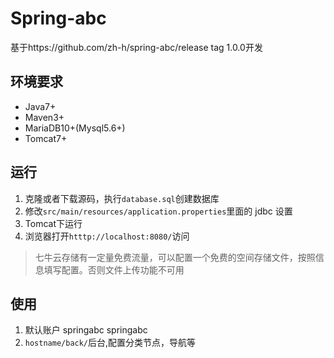 # Spring-abc

基于https://github.com/zh-h/spring-abc/release  tag 1.0.0开发
## 环境要求
* Java7+ 
* Maven3+ 
* MariaDB10+(Mysql5.6+) 
* Tomcat7+

## 运行
1. 克隆或者下载源码，执行```database.sql```创建数据库
2. 修改```src/main/resources/application.properties```里面的 jdbc 设置
3. Tomcat下运行
4. 浏览器打开```htttp://localhost:8080/```访问

>七牛云存储有一定量免费流量，可以配置一个免费的空间存储文件，按照信息填写配置。否则文件上传功能不可用

## 使用
1. 默认账户 springabc springabc
2. `hostname/back/`后台,配置分类节点，导航等



